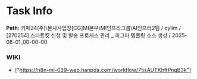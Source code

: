 # Task Info

**Path:** 카페24(주)\본사사업장\[CG]MI본부\MI인프라그룹\AI인프라2팀 / cylim / [270254] 스타트킷 신청 및 발송 프로세스 관리 _ 피그마 템플릿 소스 생성 / 2025-08-01_00-00-00

### WIKI
- ["https://n8n-mi-039-web.hanpda.com/workflow/75sAUTKhftPngB3k"]

